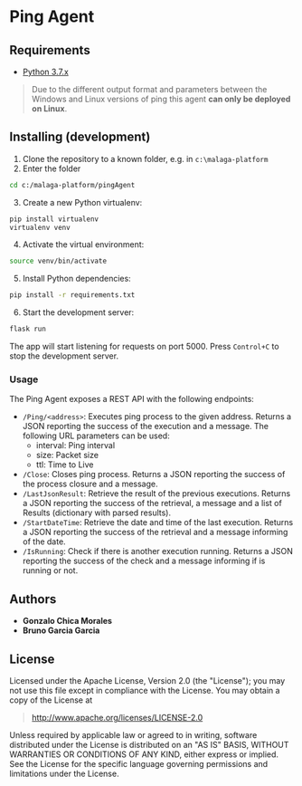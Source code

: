 # Ping Agent

## Requirements

 - [Python 3.7.x](https://www.python.org)

> Due to the different output format and parameters between the Windows and Linux versions of ping this agent 
> **can only be deployed on Linux**.

## Installing (development)

1. Clone the repository to a known folder, e.g. in `c:\malaga-platform` 
2. Enter the folder
```bash
cd c:/malaga-platform/pingAgent
```
3. Create a new Python virtualenv:
```bash
pip install virtualenv
virtualenv venv
```
4. Activate the virtual environment:
```bash
source venv/bin/activate
```
5. Install Python dependencies:
```bash
pip install -r requirements.txt
```
6. Start the development server:
```bash
flask run
```
The app will start listening for requests on port 5000.
Press `Control+C` to stop the development server.

### Usage

The Ping Agent exposes a REST API with the following endpoints:
* `/Ping/<address>`: Executes ping process to the given address. Returns a JSON reporting the success of the execution and a message. The following URL parameters can be used:
    * interval: Ping interval
    * size: Packet size
    * ttl: Time to Live 
* `/Close`: Closes ping process. Returns a JSON reporting the success of the process closure and a message.
* `/LastJsonResult`: Retrieve the result of the previous executions. Returns a JSON reporting the success of the retrieval, a message and a list of Results (dictionary with parsed results).
* `/StartDateTime`: Retrieve the date and time of the last execution. Returns a JSON reporting the success of the retrieval and a message informing of the date.
* `/IsRunning`: Check if there is another execution running. Returns a JSON reporting the success of the check and a message informing if is running or not.

## Authors

* **Gonzalo Chica Morales**
* **Bruno Garcia Garcia**

## License

Licensed under the Apache License, Version 2.0 (the "License");
you may not use this file except in compliance with the License.
You may obtain a copy of the License at

   > <http://www.apache.org/licenses/LICENSE-2.0>

Unless required by applicable law or agreed to in writing, software
distributed under the License is distributed on an "AS IS" BASIS,
WITHOUT WARRANTIES OR CONDITIONS OF ANY KIND, either express or implied.
See the License for the specific language governing permissions and
limitations under the License.
